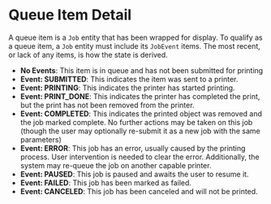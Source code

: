 # Queue Item Detail

A queue item is a `Job` entity that has been wrapped for display.
To qualify as a queue item, a `Job` entity must include its `JobEvent` items.
The most recent, or lack of any items, is how the state is derived.
  - **No Events**: This item is in queue and has not been submitted for printing
  - **Event: SUBMITTED**: This indicates the item was sent to a printer.
  - **Event: PRINTING**: This indicates the printer has started printing.
  - **Event: PRINT_DONE**: This indicates the printer has completed the print, but the print has not been removed from the printer.
  - **Event: COMPLETED**: This indicates the printed object was removed and the job marked complete. No further actions may be taken on this job (though the user may optionally re-submit it as a new job with the same parameters)
  - **Event: ERROR**: This job has an error, usually caused by the printing process. User intervention is needed to clear the error. Additionally, the system may re-queue the job on another capable printer.
  - **Event: PAUSED**: This job is paused and awaits the user to resume it.
  - **Event: FAILED**: This job has been marked as failed.
  - **Event: CANCELED**: This job has been canceled and will not be printed.